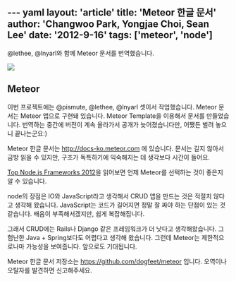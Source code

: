--- yaml
layout: 'article'
title: 'Meteor 한글 문서'
author: 'Changwoo Park, Yongjae Choi, Sean Lee'
date: '2012-9-16'
tags: ['meteor', 'node']
---

@lethee, @lnyarl와 함께 Meteor 문서를 번역했습니다.

![](/articles/2012/meteor/nodejs-framework-comparison.png)

## Meteor

이번 프로젝트에는 @pismute, @lethee, @lnyarl 셋이서 작업했습니다. Meteor 문서는 Meteor 앱으로 구현돼 있습니다. Meteor Template을 이용해서 문서를 만들었습니다. 번역하는 중간에 버전이 계속 올라가서 공개가 늦어졌습니다만, 어쨌든 벌려 놓으니 끝나는군요:)

Meteor 한글 문서는 http://docs-ko.meteor.com 에 있습니다. 문서는 길지 않아서 금방 읽을 수 있지만, 구조가 독특하기에 익숙해지는 데 생각보다 시간이 들어요.

[Top Node.js Frameworks 2012](http://ocdevel.com/blog/nodejs-frameworks-comparison)을 읽어보면 언제 Meteor를 선택하는 것이 좋은지 알 수 있습니다.

node의 장점은 IO와 JavaScript라고 생각해서 CRUD 앱을 만드는 것은 적절치 않다고 생각해 왔습니다. JavaScript는 코드가 길어지면 정말 잘 짜야 하는 단점이 있는 것 같습니다. 배움이 부족해서겠지만, 쉽게 복잡해집니다.

그래서 CRUD에는 Rails나 Django 같은 프레임워크가 더 낫다고 생각해왔습니다. 그 험난한 Java + Spring보다도 어렵다고 생각해 왔습니다. 그런데 Meteor는 제한적으로나마 가능성을 보여줍니다. 앞으로도 기대됩니다.

Meteor 한글 문서 저장소는 https://github.com/dogfeet/meteor 입니다. 오역이나 오탈자를 발견하면 신고해주세요.

